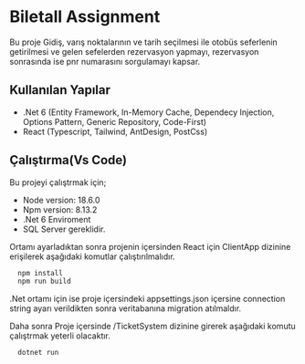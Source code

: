
# Biletall Assignment

Bu proje Gidiş, varış noktalarının ve tarih seçilmesi ile otobüs seferlenin getirilmesi ve gelen sefelerden rezervasyon yapmayı, rezervasyon sonrasında ise pnr numarasını sorgulamayı kapsar.




## Kullanılan Yapılar

- .Net 6 (Entity Framework, In-Memory Cache, Dependecy Injection, Options Pattern, Generic Repository, Code-First)
- React (Typescript, Tailwind, AntDesign, PostCss)


  
## Çalıştırma(Vs Code)

Bu projeyi çalıştrmak için;

- Node version: 18.6.0
- Npm version: 8.13.2
- .Net 6 Enviroment
- SQL Server
gereklidir.

Ortamı ayarladıktan sonra projenin içersinden React için ClientApp dizinine erişilerek aşağıdaki komutlar çalıştırılmalıdır.

```bash
  npm install
  npm run build
```

.Net ortamı için ise proje içersindeki appsettings.json içersine connection string ayarı verildikten sonra veritabanına migration atılmaldır.

Daha sonra Proje içersinde /TicketSystem dizinine girerek aşağıdaki komutu çalıştrmak yeterli olacaktır.

```bash
  dotnet run
```


  
